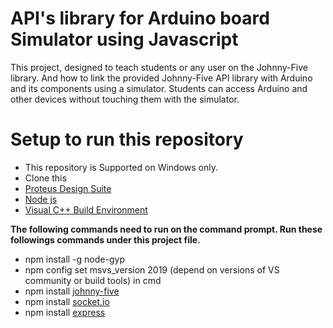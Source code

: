 # API's library for Arduino board Simulator using Javascript
This project, designed to teach students or any user on the Johnny-Five library. And how to link the provided Johnny-Five API library with Arduino and its components using a simulator. Students can access Arduino and other devices without touching them with the simulator.
# Setup to run this repository 
* This repository is Supported on Windows only.
* Clone this
* [Proteus Design Suite](https://www.labcenter.com/downloads/)
* [Node js](https://nodejs.org/en/)
* [Visual C++ Build Environment](https://visualstudio.microsoft.com/vs/community/)<br>

**The following commands need to run on the command prompt. Run these followings commands under this project file.**

* npm install -g node-gyp
* npm config set msvs_version 2019 (depend on versions of VS community or build tools) in cmd
* npm install [johnny-five](https://github.com/rwaldron/johnny-five/wiki/Getting-started-with-Johnny-Five-and-Proteus) 
* npm install [socket.io](https://github.com/socketio/socket.io)
* npm install [express](https://github.com/expressjs/express) 
